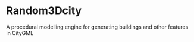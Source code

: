 Random3Dcity
============

A procedural modelling engine for generating buildings and other features in CityGML
